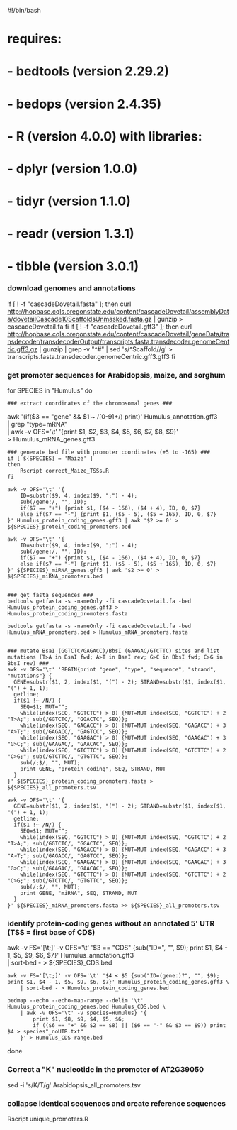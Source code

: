 #!/bin/bash

# requires:
#	- bedtools (version 2.29.2)
#	- bedops (version 2.4.35)
#	- R (version 4.0.0) with libraries:
#		- dplyr (version 1.0.0)
#		- tidyr (version 1.1.0)
#		- readr (version 1.3.1)
#		- tibble (version 3.0.1)


### download genomes and annotations ###
if [ ! -f "cascadeDovetail.fasta" ]; then
  curl http://hopbase.cqls.oregonstate.edu/content/cascadeDovetail/assemblyData/dovetailCascade10ScaffoldsUnmasked.fasta.gz | gunzip > cascadeDovetail.fa
fi
if [ ! -f "cascadeDovetail.gff3" ]; then
  curl http://hopbase.cqls.oregonstate.edu/content/cascadeDovetail/geneData/transdecoder/transdecoderOutput/transcripts.fasta.transdecoder.genomeCentric.gff3.gz | gunzip | grep -v "^#" | sed 's/^Scaffold//g' > transcripts.fasta.transdecoder.genomeCentric.gff3.gff3
fi


### get promoter sequences for Arabidopsis, maize, and sorghum ###
for SPECIES in "Humulus"
do

	### extract coordinates of the chromosomal genes ###
awk '{if($3 == "gene" && $1 ~ /[0-9]+/) print}' Humulus_annotation.gff3 \
			| grep "type=mRNA" \
			| awk -v OFS='\t' '{print $1, $2, $3, $4, $5, $6, $7, $8, $9}' \
			> Humulus_mRNA_genes.gff3
	
	### generate bed file with promoter coordinates (+5 to -165) ###
	if [ ${SPECIES} = 'Maize' ]
	then
		Rscript correct_Maize_TSSs.R
	fi
	
	awk -v OFS='\t' '{
		ID=substr($9, 4, index($9, ";") - 4);
		sub(/gene:/, "", ID);
		if($7 == "+") {print $1, ($4 - 166), ($4 + 4), ID, 0, $7}
		else if($7 == "-") {print $1, ($5 - 5), ($5 + 165), ID, 0, $7}
	}' Humulus_protein_coding_genes.gff3 | awk '$2 >= 0' > ${SPECIES}_protein_coding_promoters.bed

	awk -v OFS='\t' '{
		ID=substr($9, 4, index($9, ";") - 4);
		sub(/gene:/, "", ID);
		if($7 == "+") {print $1, ($4 - 166), ($4 + 4), ID, 0, $7}
		else if($7 == "-") {print $1, ($5 - 5), ($5 + 165), ID, 0, $7}
	}' ${SPECIES}_miRNA_genes.gff3 | awk '$2 >= 0' > ${SPECIES}_miRNA_promoters.bed


	### get fasta sequences ###
	bedtools getfasta -s -nameOnly -fi cascadeDovetail.fa -bed Humulus_protein_coding_genes.gff3 > Humulus_protein_coding_promoters.fasta
	
	bedtools getfasta -s -nameOnly -fi cascadeDovetail.fa -bed Humulus_mRNA_promoters.bed > Humulus_mRNA_promoters.fasta

	
	### mutate BsaI (GGTCTC/GAGACC)/BbsI (GAAGAC/GTCTTC) sites and list mutations (T>A in BsaI fwd; A>T in BsaI rev; G>C in BbsI fwd; C>G in BbsI rev) ###
	awk -v OFS='\t' 'BEGIN{print "gene", "type", "sequence", "strand", "mutations"} {
	  GENE=substr($1, 2, index($1, "(") - 2); STRAND=substr($1, index($1, "(") + 1, 1);
	  getline;
	  if($1 !~ /N/) {
		SEQ=$1; MUT="";
		while(index(SEQ, "GGTCTC") > 0) {MUT=MUT index(SEQ, "GGTCTC") + 2 "T>A;"; sub(/GGTCTC/, "GGACTC", SEQ)};
		while(index(SEQ, "GAGACC") > 0) {MUT=MUT index(SEQ, "GAGACC") + 3 "A>T;"; sub(/GAGACC/, "GAGTCC", SEQ)};
		while(index(SEQ, "GAAGAC") > 0) {MUT=MUT index(SEQ, "GAAGAC") + 3 "G>C;"; sub(/GAAGAC/, "GAACAC", SEQ)};
		while(index(SEQ, "GTCTTC") > 0) {MUT=MUT index(SEQ, "GTCTTC") + 2 "C>G;"; sub(/GTCTTC/, "GTGTTC", SEQ)};
		sub(/;$/, "", MUT);
		print GENE, "protein_coding", SEQ, STRAND, MUT
	  }
	}' ${SPECIES}_protein_coding_promoters.fasta > ${SPECIES}_all_promoters.tsv

	awk -v OFS='\t' '{
	  GENE=substr($1, 2, index($1, "(") - 2); STRAND=substr($1, index($1, "(") + 1, 1);
	  getline;
	  if($1 !~ /N/) {
		SEQ=$1; MUT="";
		while(index(SEQ, "GGTCTC") > 0) {MUT=MUT index(SEQ, "GGTCTC") + 2 "T>A;"; sub(/GGTCTC/, "GGACTC", SEQ)};
		while(index(SEQ, "GAGACC") > 0) {MUT=MUT index(SEQ, "GAGACC") + 3 "A>T;"; sub(/GAGACC/, "GAGTCC", SEQ)};
		while(index(SEQ, "GAAGAC") > 0) {MUT=MUT index(SEQ, "GAAGAC") + 3 "G>C;"; sub(/GAAGAC/, "GAACAC", SEQ)};
		while(index(SEQ, "GTCTTC") > 0) {MUT=MUT index(SEQ, "GTCTTC") + 2 "C>G;"; sub(/GTCTTC/, "GTGTTC", SEQ)};
		sub(/;$/, "", MUT);    
		print GENE, "miRNA", SEQ, STRAND, MUT
	  }
	}' ${SPECIES}_miRNA_promoters.fasta >> ${SPECIES}_all_promoters.tsv




### identify protein-coding genes without an annotated 5' UTR (TSS = first base of CDS) ###
awk -v FS='[\t;]' -v OFS='\t' '$3 == "CDS" {sub("ID=", "", $9); print $1, $4 - 1, $5, $9, $6, $7}' Humulus_annotation.gff3 \
| sort-bed - > ${SPECIES}_CDS.bed

	awk -v FS='[\t;]' -v OFS='\t' '$4 < $5 {sub("ID=(gene:)?", "", $9); print $1, $4 - 1, $5, $9, $6, $7}' Humulus_protein_coding_genes.gff3 \
		| sort-bed - > Humulus_protein_coding_genes.bed

	bedmap --echo --echo-map-range --delim '\t' Humulus_protein_coding_genes.bed Humulus_CDS.bed \
		| awk -v OFS='\t' -v species=Humulus} '{
			print $1, $8, $9, $4, $5, $6;
			if (($6 == "+" && $2 == $8) || ($6 == "-" && $3 == $9)) print $4 > species"_noUTR.txt"
		}' > Humulus_CDS-range.bed
	
done


### Correct a "K" nucleotide in the promoter of AT2G39050 ###
sed -i 's/K/T/g' Arabidopsis_all_promoters.tsv


### collapse identical sequences and create reference sequences ###
Rscript unique_promoters.R
